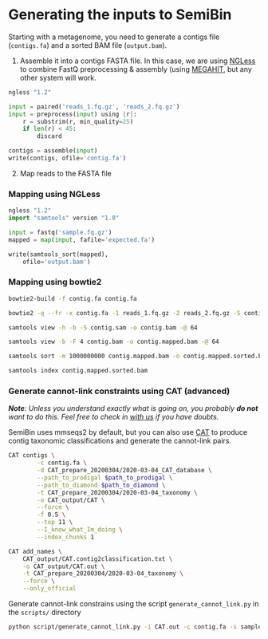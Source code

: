 # Generating the inputs to SemiBin

Starting with a metagenome, you need to generate a contigs file (`contigs.fa`)
and a sorted BAM file (`output.bam`).

1. Assemble it into a contigs FASTA file. In this case, we are using
   [NGLess](https://ngless.embl.de/) to combine FastQ preprocessing &amp;
   assembly (using
   [MEGAHIT](https://academic.oup.com/bioinformatics/article/31/10/1674/177884),
   but any other system will work.

```python
ngless "1.2"

input = paired('reads_1.fq.gz', 'reads_2.fq.gz')
input = preprocess(input) using |r|:
    r = substrim(r, min_quality=25)
    if len(r) < 45:
        discard

contigs = assemble(input)
write(contigs, ofile='contig.fa')
```

2. Map reads to the FASTA file

### Mapping using NGLess

```python
ngless "1.2"
import "samtools" version "1.0"

input = fastq('sample.fq.gz')
mapped = map(input, fafile='expected.fa')

write(samtools_sort(mapped),
    ofile='output.bam')
```

### Mapping using bowtie2

```bash
bowtie2-build -f contig.fa contig.fa

bowtie2 -q --fr -x contig.fa -1 reads_1.fq.gz -2 reads_2.fq.gz -S contig.sam -p 64

samtools view -h -b -S contig.sam -o contig.bam -@ 64

samtools view -b -F 4 contig.bam -o contig.mapped.bam -@ 64

samtools sort -m 1000000000 contig.mapped.bam -o contig.mapped.sorted.bam -@ 64

samtools index contig.mapped.sorted.bam
```

### Generate cannot-link constraints using CAT (advanced)

_**Note**: Unless you understand exactly what is going on, you probably **do not** want to do this. Feel free to check in [with us](https://groups.google.com/g/semibin-users) if you have doubts._

SemiBin uses mmseqs2 by default, but you can also use [CAT](https://github.com/dutilh/CAT) to produce contig taxonomic classifications and generate the cannot-link pairs.

```bash
CAT contigs \
        -c contig.fa \
        -d CAT_prepare_20200304/2020-03-04_CAT_database \
        --path_to_prodigal $path_to_prodigal \
        --path_to_diamond $path_to_diamond \
        -t CAT_prepare_20200304/2020-03-04_taxonomy \
        -o CAT_output/CAT \
        --force \
        -f 0.5 \
        --top 11 \
        --I_know_what_Im_doing \
        --index_chunks 1

CAT add_names \
    CAT_output/CAT.contig2classification.txt \
    -o CAT_output/CAT.out \
    -t CAT_prepare_20200304/2020-03-04_taxonomy \
    --force \
    --only_official
```

Generate cannot-link constrains using the script `generate_cannot_link.py` in the `scripts/` directory

```bash
python script/generate_cannot_link.py -i CAT.out -c contig.fa -s sample-name -o output --CAT
```

